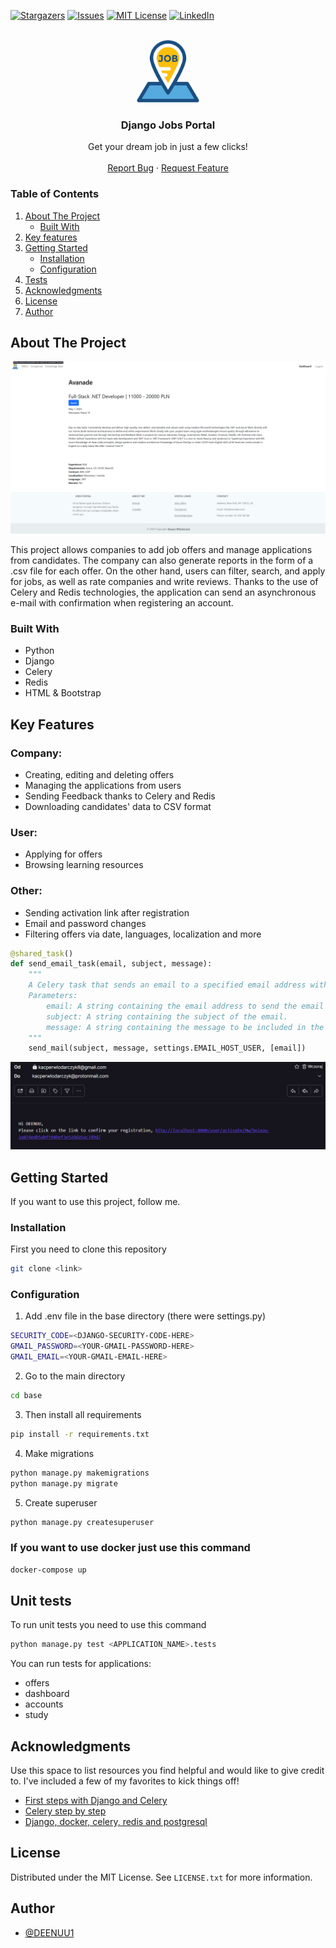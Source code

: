 [![Stargazers][stars-shield]][stars-url]
[![Issues][issues-shield]][issues-url]
[![MIT License][license-shield]][license-url]
[![LinkedIn][linkedin-shield]][linkedin-url]




<br />
<div align="center">
  <a href="https://github.com/DEENUU1/">
    <img src="images/1690006.png" alt="Logo" width="100" height="100">
  </a>

  <h3 align="center">Django Jobs Portal</h3>

  <p align="center">
    Get your dream job in just a few clicks!
    <br />
    <br />
    <a href="https://github.com/DEENUU1/Jobs-portal/issues">Report Bug</a>
    ·
    <a href="https://github.com/DEENUU1/Jobs-portal/issues">Request Feature</a>
  </p>
</div>



<!-- TABLE OF CONTENTS -->

### Table of Contents
  <ol>
    <li>
      <a href="#about-the-project">About The Project</a>
      <ul>
        <li><a href="#built-with">Built With</a></li>
      </ul>
    </li>
    <li><a href="#key-features">Key features</a></li>
    <li>
      <a href="#getting-started">Getting Started</a>
      <ul>
        <li><a href="#installation">Installation</a></li>
        <li><a href="#configuration">Configuration</a></li>
      </ul>
    </li>
    <li><a href="#unit-tests">Tests</a></li>
    <li><a href="#acknowledgments">Acknowledgments</a></li>
    <li><a href="#license">License</a></li>
    <li><a href="#author">Author</a></li>
  </ol>



<!-- ABOUT THE PROJECT -->
## About The Project

<img src="images/main.gif">


This project allows companies to add job offers and manage applications from candidates. The company can also generate reports in the form of a .csv file for each offer.
On the other hand, users can filter, search, and apply for jobs, as well as rate companies and write reviews.
Thanks to the use of Celery and Redis technologies, the application can send an asynchronous e-mail with confirmation when registering an account.

### Built With
- Python
- Django
- Celery
- Redis
- HTML & Bootstrap

## Key Features
### Company:
  - Creating, editing and deleting offers
  - Managing the applications from users
  - Sending Feedback thanks to Celery and Redis
  - Downloading candidates' data to CSV format
### User:
  - Applying for offers
  - Browsing learning resources

### Other:
  - Sending activation link after registration
  - Email and password changes
  - Filtering offers via date, languages, localization and more

```python
@shared_task()
def send_email_task(email, subject, message):
    """
    A Celery task that sends an email to a specified email address with a given subject and message.
    Parameters:
        email: A string containing the email address to send the email to.
        subject: A string containing the subject of the email.
        message: A string containing the message to be included in the email.
    """
    send_mail(subject, message, settings.EMAIL_HOST_USER, [email])
```

<img src="images/activaationlink.png">

<!-- GETTING STARTED -->
## Getting Started

If you want to use this project, follow me.


### Installation


First you need to clone this repository
```bash
git clone <link>
```

### Configuration
1. Add .env file in the base directory (there were settings.py)
```bash
SECURITY_CODE=<DJANGO-SECURITY-CODE-HERE>
GMAIL_PASSWORD=<YOUR-GMAIL-PASSWORD-HERE>
GMAIL_EMAIL=<YOUR-GMAIL-EMAIL-HERE>
```
2. Go to the main directory
```bash
cd base
```
3. Then install all requirements
```bash
pip install -r requirements.txt
```
4. Make migrations
```bash
python manage.py makemigrations
python manage.py migrate
```
5. Create superuser
```bash
python manage.py createsuperuser
```

### If you want to use docker just use this command
```bash
docker-compose up
```

## Unit tests
To run unit tests you need to use this command
```bash
python manage.py test <APPLICATION_NAME>.tests
```
You can run tests for applications:
- offers
- dashboard
- accounts
- study



<!-- ACKNOWLEDGMENTS -->
## Acknowledgments

Use this space to list resources you find helpful and would like to give credit to. I've included a few of my favorites to kick things off!

* [First steps with Django and Celery](https://docs.celeryq.dev/en/stable/django/first-steps-with-django.html)
* [Celery step by step](https://realpython.com/asynchronous-tasks-with-django-and-celery/)
* [Django, docker, celery, redis and postgresql](https://soshace.com/dockerizing-django-with-postgres-redis-and-celery/)



<!-- LICENSE -->
## License

Distributed under the MIT License. See `LICENSE.txt` for more information.


## Author

- [@DEENUU1](https://www.github.com/DEENUU1)


<!-- MARKDOWN LINKS & IMAGES -->
<!-- https://www.markdownguide.org/basic-syntax/#reference-style-links -->
[contributors-shield]: https://img.shields.io/github/contributors/DEENUU1/Jobs-portal.svg?style=for-the-badge
[contributors-url]: https://github.com/DEENUU1/Jobs-portal/graphs/contributors
[forks-shield]: https://img.shields.io/github/forks/DEENUU1/Jobs-portal.svg?style=for-the-badge
[forks-url]: https://github.com/DEENUU1/Jobs-portal/network/members
[stars-shield]: https://img.shields.io/github/stars/DEENUU1/Jobs-portal.svg?style=for-the-badge
[stars-url]: https://github.com/DEENUU1/Jobs-portal/stargazers
[issues-shield]: https://img.shields.io/github/issues/DEENUU1/Jobs-portal.svg?style=for-the-badge
[issues-url]: https://github.com/DEENUU1/Jobs-portal/issues
[license-shield]: https://img.shields.io/github/license/DEENUU1/Jobs-Portal.svg?style=for-the-badge
[license-url]: https://github.com/DEENUU1/DEENUU1/blob/master/LICENSE.txt
[linkedin-shield]: https://img.shields.io/badge/-LinkedIn-black.svg?style=for-the-badge&logo=linkedin&colorB=555
[linkedin-url]: https://www.linkedin.com/in/kacper-wlodarczyk/

